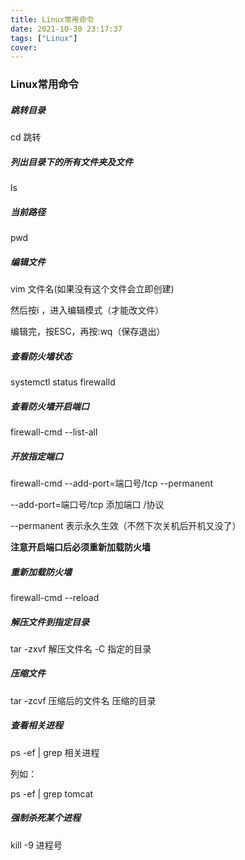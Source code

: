 ```yaml
---
title: Linux常用命令
date: 2021-10-30 23:17:37
tags: ["Linux"]
cover: 
---
```


### Linux常用命令

##### 跳转目录

cd  跳转

##### 列出目录下的所有文件夹及文件

ls

##### 当前路径

pwd

##### 编辑文件

vim 文件名(如果没有这个文件会立即创建)

然后按i ，进入编辑模式（才能改文件）

编辑完，按ESC，再按:wq（保存退出）

##### 查看防火墙状态

systemctl status firewalld

##### 查看防火墙开启端口

firewall-cmd --list-all

##### 开放指定端口

firewall-cmd --add-port=端口号/tcp --permanent

--add-port=端口号/tcp  添加端口 /协议

--permanent 表示永久生效（不然下次关机后开机又没了）

**注意开启端口后必须重新加载防火墙**

##### 重新加载防火墙

firewall-cmd --reload

##### 解压文件到指定目录

tar -zxvf 解压文件名 -C 指定的目录

##### 压缩文件

tar -zcvf 压缩后的文件名 压缩的目录

##### 查看相关进程

ps -ef | grep 相关进程

列如：

ps -ef | grep tomcat

##### 强制杀死某个进程

kill -9 进程号
